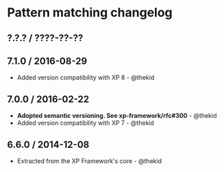 Pattern matching changelog
==========================

## ?.?.? / ????-??-??

## 7.1.0 / 2016-08-29

* Added version compatibility with XP 8 - @thekid

## 7.0.0 / 2016-02-22

* **Adopted semantic versioning. See xp-framework/rfc#300** - @thekid 
* Added version compatibility with XP 7 - @thekid

## 6.6.0 / 2014-12-08

* Extracted from the XP Framework's core - @thekid